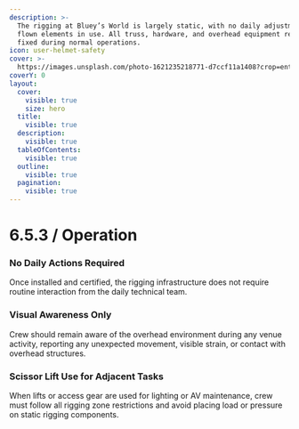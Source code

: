 ```yaml
---
description: >-
  The rigging at Bluey’s World is largely static, with no daily adjustments or
  flown elements in use. All truss, hardware, and overhead equipment remain
  fixed during normal operations.
icon: user-helmet-safety
cover: >-
  https://images.unsplash.com/photo-1621235218771-d7ccf11a1408?crop=entropy&cs=srgb&fm=jpg&ixid=M3wxOTcwMjR8MHwxfHNlYXJjaHwyfHxzdGFnZSUyMHRydXNzfGVufDB8fHx8MTc0Njc2MzcyN3ww&ixlib=rb-4.1.0&q=85
coverY: 0
layout:
  cover:
    visible: true
    size: hero
  title:
    visible: true
  description:
    visible: true
  tableOfContents:
    visible: true
  outline:
    visible: true
  pagination:
    visible: true
---
```


# 6.5.3 / Operation

### **No Daily Actions Required**

Once installed and certified, the rigging infrastructure does not require routine interaction from the daily technical team.

### **Visual Awareness Only**

Crew should remain aware of the overhead environment during any venue activity, reporting any unexpected movement, visible strain, or contact with overhead structures.

### **Scissor Lift Use for Adjacent Tasks**

When lifts or access gear are used for lighting or AV maintenance, crew must follow all rigging zone restrictions and avoid placing load or pressure on static rigging components.
